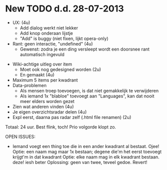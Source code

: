 New TODO d.d. 28-07-2013
========================

+ UX: (4u)
  + Add dialog werkt niet lekker
  + Add knop onderaan lijstje
  - "Add" is buggy (niet fixen, lijkt opera-only)
+ Rant: geen interactie, "undefined" (4u)
  + Gewenst: zodra je een ding versleept wordt een doorsnee rant automatisch ingevuld
* Wiki-achtige uitleg over item 
  * Moet ook nog gedesigned worden (2u)
  * En gemaakt (4u)
* Maximum 5 items per kwadrant
* Data-problemen
  * Als mensen troep toevoegen, is dat niet gemakkelijk te verwijderen
  * Als iemand 1x "blabloe" toevoegt aan "Languages", kan dat nooit meer elders worden gezet
* Zien wat anderen vinden (4u)
* Je eigen overzichtsradar delen (4u)
* Expl eerst, daarna pas radar zelf (.html file renamen) (2u)

Totaal: 24 uur. Best flink, toch! Prio volgorde klopt zo.

OPEN ISSUES:
* Iemand voegt een thing toe die in een ander kwadrant al bestaat. Ojee!
  Optie: een naam mag maar 1x bestaan; degene die'm het eerst toevoegt krijgt'm in dat kwadrant
  Optie: elke naam mag in elk kwadrant bestaan. deze! iesh beter
  Oplossing: geen van twee, teveel gedoe. Revert!